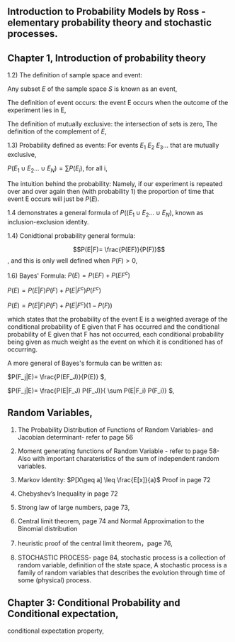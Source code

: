 
## Introduction to Probability Models by Ross - elementary probability theory and stochastic processes.
## Chapter 1, Introduction of probability theory
1.2) The definition of sample space and event:  

Any subset $E$ of the sample space $S$ is known as an event,

The definition of event occurs: the event E occurs when the outcome of the experiment lies in E,

The definition of mutually exclusive: the intersection of sets is zero,
The definition of the complement of $E$,

1.3) Probability defined as events:
For events $E_1$ $E_2$ $E_3$... that are mutually exclusive,  

$P(E_1\cup E_2...\cup E_N)=\sum P(E_i)$, for all i,

The intuition behind the probability: Namely, if our experiment is repeated over and over again then (with probability 1) the proportion of time that event E occurs will just be $P(E)$.

1.4 demonstrates a general formula of $P((E_1\cup E_2...\cup E_N)$, known as inclusion-exclusion identity.

1.4) Conidtional probability general formula:

$$P(E|F)= \frac{P(EF)}{P(F)}$$, and this is only well defined when $P(F)>0$,

1.6) Bayes' Formula:
$P(E)=P(EF)+P(EF^{c})$

$P(E)= P(E|F)P(F)+P(E|F^{c})P(F^{c})$

$P(E)= P(E|F)P(F)+P(E|F^{c})(1-P(F))$

which states that the probability of the event E is a weighted average of the conditional probability of E given that F has occurred and the conditional probability
of E given that F has not occurred, each conditional probability being given as much weight as the event on which it is conditioned has of occurring.

A more general of Bayes's formula can be written as:

$P(F_j|E)= \frac{P(EF_J)}{P(E)} $,

$P(F_j|E)= \frac{P(E|F_J) P(F_J)}{ \sum P(E|F_i) P(F_i)} $,

## Random Variables,











1) The Probability Distribution of Functions of Random Variables- and Jacobian determinant- refer to page 56
2) Moment generating functions of Random Variable - refer to page 58- Also with important charateristics of the sum of independent random variables.

3) Markov Identity: $P[X\geq a] \leq \frac{E[x]}{a}$ Proof in page 72
4) Chebyshev’s Inequality in page 72
5) Strong law of large numbers, page 73,
6) Central limit theorem, page 74 and Normal Approximation to the Binomial distribution 
7) heuristic proof of the central limit theorem，page 76,
8) STOCHASTIC PROCESS- page 84, stochastic process is a collection of random variable, definition of the state space, 
A stochastic process is a family of random variables that describes the evolution through time of some (physical) process.


## Chapter 3: Conditional Probability and Conditional expectation,

conditional expectation property,
